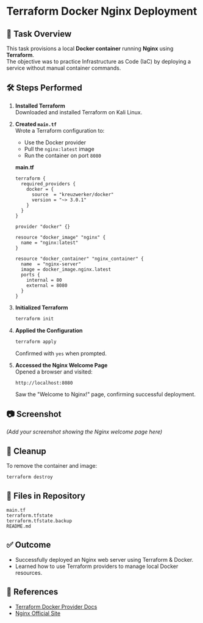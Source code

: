 # Terraform Docker Nginx Deployment

## 📌 Task Overview
This task provisions a local **Docker container** running **Nginx** using **Terraform**.  
The objective was to practice Infrastructure as Code (IaC) by deploying a service without manual container commands.


## 🛠️ Steps Performed

1. **Installed Terraform**  
   Downloaded and installed Terraform on Kali Linux.

2. **Created `main.tf`**  
   Wrote a Terraform configuration to:
   - Use the Docker provider
   - Pull the `nginx:latest` image
   - Run the container on port `8080`

   **main.tf**
   ```hcl
   terraform {
     required_providers {
       docker = {
         source  = "kreuzwerker/docker"
         version = "~> 3.0.1"
       }
     }
   }

   provider "docker" {}

   resource "docker_image" "nginx" {
     name = "nginx:latest"
   }

   resource "docker_container" "nginx_container" {
     name  = "nginx-server"
     image = docker_image.nginx.latest
     ports {
       internal = 80
       external = 8080
     }
   }
   ```

3. **Initialized Terraform**
   ```bash
   terraform init
   ```

4. **Applied the Configuration**
   ```bash
   terraform apply
   ```
   Confirmed with `yes` when prompted.

5. **Accessed the Nginx Welcome Page**  
   Opened a browser and visited:
   ```
   http://localhost:8080
   ```
   Saw the "Welcome to Nginx!" page, confirming successful deployment.


## 📷 Screenshot
*(Add your screenshot showing the Nginx welcome page here)*



## 🧹 Cleanup
To remove the container and image:
```bash
terraform destroy
```

## 📂 Files in Repository
```
main.tf
terraform.tfstate
terraform.tfstate.backup
README.md
```

## ✅ Outcome
- Successfully deployed an Nginx web server using Terraform & Docker.
- Learned how to use Terraform providers to manage local Docker resources.

## 🔗 References
- [Terraform Docker Provider Docs](https://registry.terraform.io/providers/kreuzwerker/docker/latest/docs)
- [Nginx Official Site](https://nginx.org)
